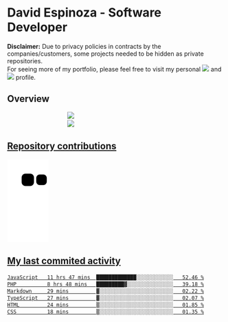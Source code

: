 # David Espinoza - Software Developer
<div id="links">
  <p>
    <strong>Disclaimer:</strong> Due to privacy policies in contracts by the companies/customers, some projects needed to be hidden as private repositories. <br />
For seeing more of my portfolio, please feel free to visit my personal <a href="https://davidespinoza.dev" target="_blank"><img src="https://img.shields.io/badge/website-000000?style=for-the-badge&logo=About.me&logoColor=white" target="_blank"></a> and <a href="https://www.linkedin.com/in/despinozap" target="_blank"><img src="https://img.shields.io/badge/LinkedIn-0077B5?style=for-the-badge&logo=linkedin&logoColor=white" target="_blank"></a> profile.
  </p>
</div>

## Overview

<div id="stats">
  <a href="https://github.com/despinozap">
  <img height="180em" style="margin: 0em 10em;" src="https://github-readme-stats.vercel.app/api?username=despinozap&show_icons=true&include_all_commits=true&count_private=true&theme=default"/>
  <img height="180em" style="margin: 0em 10em;" src="https://github-readme-stats.vercel.app/api/top-langs/?username=despinozap&layout=compact&langs_count=7&theme=default"/>
</div>
 
## Repository contributions
<div id="snake"> 

  ![Snake animation](https://github.com/despinozap/despinozap/blob/output/github-contribution-grid-snake.svg)
</div>

## My last commited activity
<!--START_SECTION:waka-->

```text
JavaScript   11 hrs 47 mins  █████████████░░░░░░░░░░░░   52.46 %
PHP          8 hrs 48 mins   █████████▓░░░░░░░░░░░░░░░   39.18 %
Markdown     29 mins         ▓░░░░░░░░░░░░░░░░░░░░░░░░   02.22 %
TypeScript   27 mins         ▓░░░░░░░░░░░░░░░░░░░░░░░░   02.07 %
HTML         24 mins         ▒░░░░░░░░░░░░░░░░░░░░░░░░   01.85 %
CSS          18 mins         ▒░░░░░░░░░░░░░░░░░░░░░░░░   01.35 %
```

<!--END_SECTION:waka-->
